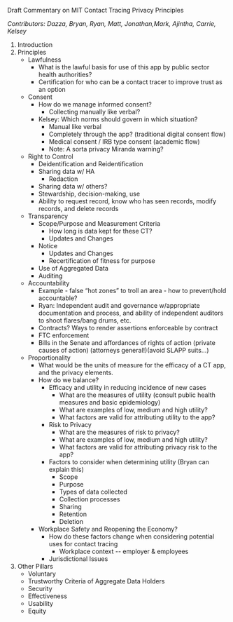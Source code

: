 Draft Commentary on MIT Contact Tracing Privacy Principles

*Contributors: Dazza, Bryan, Ryan, Matt, Jonathan,Mark, Ajintha, Carrie, Kelsey*


1. Introduction
2. Principles
    * Lawfulness
        * What is the lawful basis for use of this app by public sector health authorities?
        * Certification for who can be a contact tracer to improve trust as an option
    * Consent
        * How do we manage informed consent?
            * Collecting manually like verbal?
        * Kelsey: Which norms should govern in which situation?
            * Manual like verbal
            * Completely through the app? (traditional digital consent flow)
            * Medical consent / IRB type consent (academic flow) 
            * Note: A sorta privacy Miranda warning?
    * Right to Control
        * Deidentification and Reidentification
        * Sharing data w/ HA
            * Redaction
        * Sharing data w/ others?
        * Stewardship, decision-making, use
        * Ability to request record, know who has seen records, modify records, and delete records
    * Transparency
        * Scope/Purpose and Measurement Criteria
            * How long is data kept for these CT?
            * Updates and Changes
        * Notice
            * Updates and Changes
            * Recertification of fitness for purpose
        * Use of Aggregated Data
        * Auditing
    * Accountability
        * Example - false “hot zones” to troll an area - how to prevent/hold accountable?
        * Ryan: Independent audit and governance w/appropriate documentation and process, and ability of independent auditors to shoot flares/bang drums, etc.
        * Contracts?  Ways to render assertions enforceable by contract
        * FTC enforcement
        * Bills in the Senate and affordances of rights of action (private causes of action) (attorneys general!)(avoid SLAPP suits…)
    * Proportionality
        * What would be the units of measure for the efficacy of a CT app, and the privacy elements. 
        * How do we balance?
            * Efficacy and utility in reducing incidence of new cases
                * What are the measures of utility (consult public health measures and basic epidemiology)
                * What are examples of low, medium and high utility?
                * What factors are valid for attributing utility to the app?
            * Risk to Privacy
                * What are the measures of risk to privacy?
                * What are examples of low, medium and high utility?
                * What factors are valid for attributing privacy risk to the app?
            * Factors to consider when determining utility (Bryan can explain this)
                * Scope
                * Purpose
                * Types of data collected
                * Collection processes
                * Sharing
                * Retention
                * Deletion
        * Workplace Safety and Reopening the Economy?
            * How do these factors change when considering potential uses for contact tracing
                * Workplace context -- employer & employees
            * Jurisdictional Issues
3. Other Pillars
    * Voluntary
    * Trustworthy Criteria of Aggregate Data Holders
    * Security
    * Effectiveness
    * Usability
    * Equity
